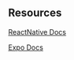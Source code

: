 ## Resources
[ReactNative Docs](https://reactnative.dev/docs/environment-setup)

[Expo Docs](https://docs.expo.io/tutorial/image-picker/)